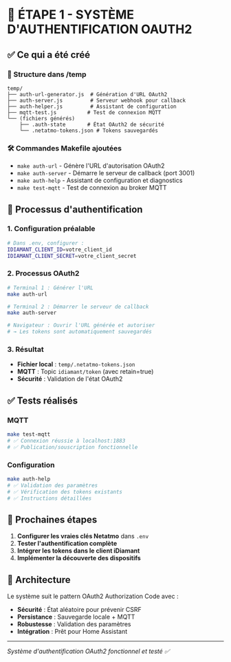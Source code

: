 # 🎯 ÉTAPE 1 - SYSTÈME D'AUTHENTIFICATION OAUTH2

## ✅ Ce qui a été créé

### 📁 Structure dans /temp
```
temp/
├── auth-url-generator.js  # Génération d'URL OAuth2
├── auth-server.js         # Serveur webhook pour callback
├── auth-helper.js         # Assistant de configuration
├── mqtt-test.js          # Test de connexion MQTT
└── (fichiers générés)
    ├── .auth-state       # État OAuth2 de sécurité
    └── .netatmo-tokens.json # Tokens sauvegardés
```

### 🛠️ Commandes Makefile ajoutées
- `make auth-url` - Génère l'URL d'autorisation OAuth2
- `make auth-server` - Démarre le serveur de callback (port 3001)
- `make auth-help` - Assistant de configuration et diagnostics
- `make test-mqtt` - Test de connexion au broker MQTT

## 🔄 Processus d'authentification

### 1. Configuration préalable
```bash
# Dans .env, configurer :
IDIAMANT_CLIENT_ID=votre_client_id
IDIAMANT_CLIENT_SECRET=votre_client_secret
```

### 2. Processus OAuth2
```bash
# Terminal 1 : Générer l'URL
make auth-url

# Terminal 2 : Démarrer le serveur de callback
make auth-server

# Navigateur : Ouvrir l'URL générée et autoriser
# → Les tokens sont automatiquement sauvegardés
```

### 3. Résultat
- **Fichier local** : `temp/.netatmo-tokens.json`
- **MQTT** : Topic `idiamant/token` (avec retain=true)
- **Sécurité** : Validation de l'état OAuth2

## ✅ Tests réalisés

### MQTT
```bash
make test-mqtt
# ✅ Connexion réussie à localhost:1883
# ✅ Publication/souscription fonctionnelle
```

### Configuration
```bash
make auth-help
# ✅ Validation des paramètres
# ✅ Vérification des tokens existants
# ✅ Instructions détaillées
```

## 🎯 Prochaines étapes

1. **Configurer les vraies clés Netatmo** dans `.env`
2. **Tester l'authentification complète**
3. **Intégrer les tokens dans le client iDiamant**
4. **Implémenter la découverte des dispositifs**

## 🔧 Architecture

Le système suit le pattern OAuth2 Authorization Code avec :
- **Sécurité** : État aléatoire pour prévenir CSRF
- **Persistance** : Sauvegarde locale + MQTT
- **Robustesse** : Validation des paramètres
- **Intégration** : Prêt pour Home Assistant

---
*Système d'authentification OAuth2 fonctionnel et testé ✅*
